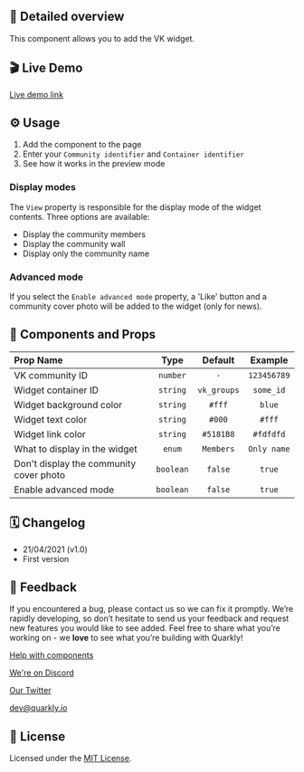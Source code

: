 ## 📖 Detailed overview

This component allows you to add the VK widget.

## 🎬 Live Demo

[Live demo link](https://quarkly-catalog.netlify.app/vkpages/)

## ⚙️ Usage

1.  Add the component to the page
2.  Enter your `Community identifier` and `Container identifier`
3.  See how it works in the preview mode

### Display modes

The `View` property is responsible for the display mode of the widget contents. Three options are available:

-   Display the community members
-   Display the community wall
-   Display only the community name

### Advanced mode

If you select the `Enable advanced mode` property, a 'Like' button and a community cover photo will be added to the widget (only for news).

## 🧩 Components and Props

| Prop Name                               |   Type    |   Default   |   Example   |
| :-------------------------------------- | :-------: | :---------: | :---------: |
| VK community ID                         | `number`  |     `-`     | `123456789` |
| Widget container ID                     | `string`  | `vk_groups` |  `some_id`  |
| Widget background color                 | `string`  |   `#fff`    |   `blue`    |
| Widget text color                       | `string`  |   `#000`    |   `#fff`    |
| Widget link color                       | `string`  |  `#5181B8`  |  `#fdfdfd`  |
| What to display in the widget           |  `enum`   |  `Members`  | `Only name` |
| Don't display the community cover photo | `boolean` |   `false`   |   `true`    |
| Enable advanced mode                    | `boolean` |   `false`   |   `true`    |

## 🗓 Changelog

-   21/04/2021 (v1.0)
-   First version

## 📮 Feedback

If you encountered a bug, please contact us so we can fix it promptly. We’re rapidly developing, so don’t hesitate to send us your feedback and request new features you would like to see added. Feel free to share what you’re working on - we **love** to see what you’re building with Quarkly!

[Help with components](https://community.quarkly.io/c/requests/11)

[We're on Discord](https://discord.gg/f9KhSMGX)

[Our Twitter](https://twitter.com/quarklyapp)

[dev@quarkly.io](mailto:dev@quarkly.io)

## 📝 License

Licensed under the [MIT License](./LICENSE).
